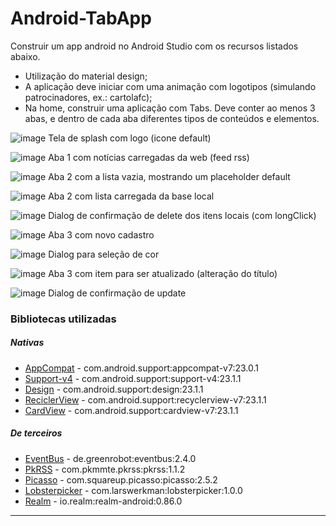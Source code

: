 # Android-TabApp
Construir um app android no Android Studio com os recursos listados abaixo.

* Utilização do material design;
* A aplicação deve iniciar com uma animação com logotipos (simulando patrocinadores, ex.: cartolafc);
* Na home, construir uma aplicação com Tabs. Deve conter ao menos 3 abas, e dentro de cada aba diferentes tipos de conteúdos e elementos.


![image](prints/01-splash.png)
Tela de splash com logo (icone default)

![image](prints/aba1/02-aba1.png)
Aba 1 com notícias carregadas da web (feed rss) 

![image](prints/aba2/03-aba2-vazia.png)
Aba 2 com a lista vazia, mostrando um placeholder default

![image](prints/aba2/07-aba2-preenchida.png)
Aba 2 com lista carregada da base local

![image](prints/aba2/09-aba2-delete.png)
Dialog de confirmação de delete dos itens locais (com longClick)

![image](prints/aba3/06-aba3-cadastro.png)
Aba 3 com novo cadastro

![image](prints/aba3/05-cor.png)
Dialog para seleção de cor

![image](prints/aba3/08-aba3-update.png)
Aba 3 com item para ser atualizado (alteração do título)

![image](prints/aba3/10-aba3-update-dialog.png)
Dialog de confirmação de update



### Bibliotecas utilizadas
##### Nativas
* [AppCompat] - com.android.support:appcompat-v7:23.0.1
* [Support-v4] - com.android.support:support-v4:23.1.1
* [Design] - com.android.support:design:23.1.1
* [ReciclerView] - com.android.support:recyclerview-v7:23.1.1
* [CardView] - com.android.support:cardview-v7:23.1.1

##### De terceiros
* [EventBus] - de.greenrobot:eventbus:2.4.0
* [PkRSS] - com.pkmmte.pkrss:pkrss:1.1.2
* [Picasso] - com.squareup.picasso:picasso:2.5.2
* [Lobsterpicker] - com.larswerkman:lobsterpicker:1.0.0
* [Realm] - io.realm:realm-android:0.86.0


---
[AppCompat]:https://developer.android.com/tools/support-library/features.html
[Support-v4]:http://developer.android.com/intl/pt-br/tools/support-library/index.html
[Design]:http://android-developers.blogspot.com.br/2015/05/android-design-support-library.html
[ReciclerView]:https://developer.android.com/training/material/lists-cards.html
[CardView]:http://developer.android.com/intl/pt-br/training/material/lists-cards.html
[EventBus]:https://github.com/greenrobot/EventBus
[PkRSS]:https://github.com/Pkmmte/PkRSS
[Picasso]:http://square.github.io/picasso
[Lobsterpicker]:https://github.com/LarsWerkman/Lobsterpicker
[Realm]:https://realm.io
